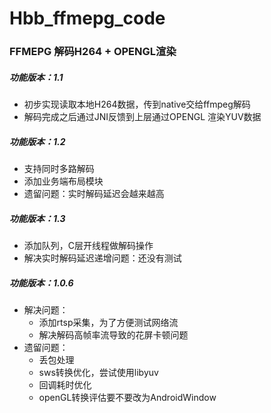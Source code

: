# Hbb_ffmepg_code
### FFMEPG 解码H264 + OPENGL渲染

##### 功能版本：1.1
- 初步实现读取本地H264数据，传到native交给ffmpeg解码
- 解码完成之后通过JNI反馈到上层通过OPENGL 渲染YUV数据

##### 功能版本：1.2
- 支持同时多路解码
- 添加业务端布局模块
- 遗留问题：实时解码延迟会越来越高


##### 功能版本：1.3
- 添加队列，C层开线程做解码操作
- 解决实时解码延迟递增问题：还没有测试


##### 功能版本：1.0.6
  - 解决问题：
    - 添加rtsp采集，为了方便测试网络流
    - 解决解码高帧率流导致的花屏卡顿问题
  - 遗留问题：
    - 丢包处理
    - sws转换优化，尝试使用libyuv
    - 回调耗时优化
    - openGL转换评估要不要改为AndroidWindow